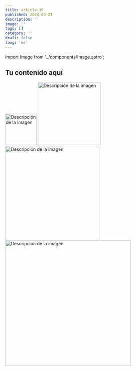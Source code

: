 ```yaml
---
title: article-10
published: 2024-09-21
description: ''
image: ''
tags: []
category: ''
draft: false 
lang: 'es'
---
```


import Image from '../components/Image.astro';

## Tu contenido aquí

<Image src="img/500InternalServerError-amico.png" alt="Descripción de la imagen" width="100" />
<Image src="img/500InternalServerError-amico.png" alt="Descripción de la imagen" width="200" />
<Image src="img/500InternalServerError-amico.png" alt="Descripción de la imagen" width="300" />
<Image src="img/500InternalServerError-amico.png" alt="Descripción de la imagen" width="400" />
